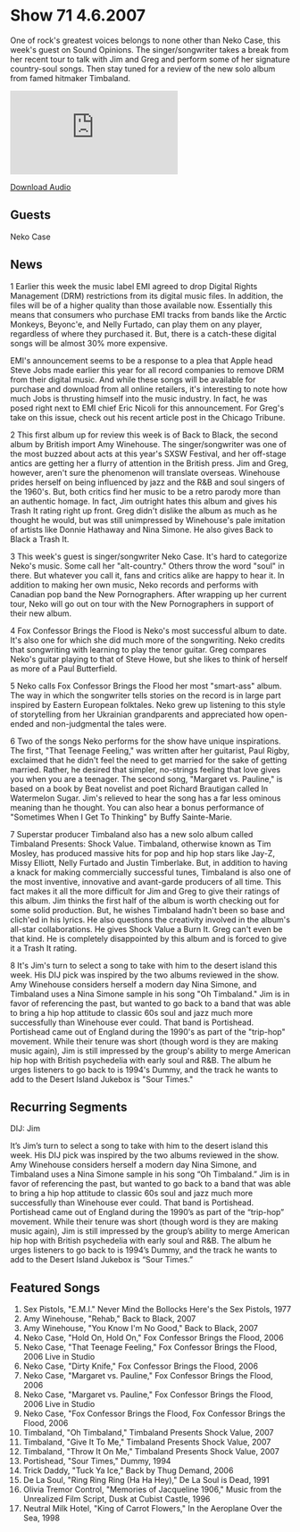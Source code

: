# Show 71 4.6.2007
One of rock's greatest voices belongs to none other than Neko Case, this week's guest on Sound Opinions.
The singer/songwriter takes a break from her recent tour to talk with Jim and Greg and perform some of her signature country-soul songs. Then stay tuned for a review of the new solo album from famed hitmaker Timbaland.

![main image](http://www.soundopinions.org/images/neko/x.php)

[Download Audio](http://audio.soundopinions.org/streams/2007/04/so_20070406.m3u)

## Guests
Neko Case

## News
1 Earlier this week the music label EMI agreed to drop Digital Rights Management (DRM) restrictions from its digital music files. In addition, the files will be of a higher quality than those available now. Essentially this means that consumers who purchase EMI tracks from bands like the Arctic Monkeys, Beyonc'e, and Nelly Furtado, can play them on any player, regardless of where they purchased it. But, there is a catch-these digital songs will be almost 30% more expensive.

EMI's announcement seems to be a response to a plea that Apple head Steve Jobs made earlier this year for all record companies to remove DRM from their digital music. And while these songs will be available for purchase and download from all online retailers, it's interesting to note how much Jobs is thrusting himself into the music industry. In fact, he was posed right next to EMI chief Eric Nicoli for this announcement. For Greg's take on this issue, check out his recent article post in the Chicago Tribune. 

2 This first album up for review this week is of Back to Black, the second album by British import Amy Winehouse. The singer/songwriter was one of the most buzzed about acts at this year's SXSW Festival, and her off-stage antics are getting her a flurry of attention in the British press. Jim and Greg, however, aren't sure the phenomenon will translate overseas. Winehouse prides herself on being influenced by jazz and the R&B and soul singers of the 1960's. But, both critics find her music to be a retro parody more than an authentic homage. In fact, Jim outright hates this album and gives his Trash It rating right up front. Greg didn't dislike the album as much as he thought he would, but was still unimpressed by Winehouse's pale imitation of artists like Donnie Hathaway and Nina Simone. He also gives Back to Black a Trash It.

3 This week's guest is singer/songwriter Neko Case. It's hard to categorize Neko's music. Some call her "alt-country." Others throw the word "soul" in there. But whatever you call it, fans and critics alike are happy to hear it. In addition to making her own music, Neko records and performs with Canadian pop band the New Pornographers. After wrapping up her current tour, Neko will go out on tour with the New Pornographers in support of their new album.

4 Fox Confessor Brings the Flood is Neko's most successful album to date. It's also one for which she did much more of the songwriting. Neko credits that songwriting with learning to play the tenor guitar. Greg compares Neko's guitar playing to that of Steve Howe, but she likes to think of herself as more of a Paul Butterfield.

5 Neko calls Fox Confessor Brings the Flood her most "smart-ass" album. The way in which the songwriter tells stories on the record is in large part inspired by Eastern European folktales. Neko grew up listening to this style of storytelling from her Ukrainian grandparents and appreciated how open-ended and non-judgmental the tales were.

6 Two of the songs Neko performs for the show have unique inspirations. The first, "That Teenage Feeling," was written after her guitarist, Paul Rigby, exclaimed that he didn't feel the need to get married for the sake of getting married. Rather, he desired that simpler, no-strings feeling that love gives you when you are a teenager. The second song, "Margaret vs. Pauline," is based on a book by Beat novelist and poet Richard Brautigan called In Watermelon Sugar. Jim's relieved to hear the song has a far less ominous meaning than he thought. You can also hear a bonus performance of "Sometimes When I Get To Thinking" by Buffy Sainte-Marie.

7 Superstar producer Timbaland also has a new solo album called Timbaland Presents: Shock Value. Timbaland, otherwise known as Tim Mosley, has produced massive hits for pop and hip hop stars like Jay-Z, Missy Elliott, Nelly Furtado and Justin Timberlake. But, in addition to having a knack for making commercially successful tunes, Timbaland is also one of the most inventive, innovative and avant-garde producers of all time. This fact makes it all the more difficult for Jim and Greg to give their ratings of this album. Jim thinks the first half of the album is worth checking out for some solid production. But, he wishes Timbaland hadn't been so base and clich'ed in his lyrics. He also questions the creativity involved in the album's all-star collaborations. He gives Shock Value a Burn It. Greg can't even be that kind. He is completely disappointed by this album and is forced to give it a Trash It rating.

8 It's Jim's turn to select a song to take with him to the desert island this week. His DIJ pick was inspired by the two albums reviewed in the show. Amy Winehouse considers herself a modern day Nina Simone, and Timbaland uses a Nina Simone sample in his song "Oh Timbaland." Jim is in favor of referencing the past, but wanted to go back to a band that was able to bring a hip hop attitude to classic 60s soul and jazz much more successfully than Winehouse ever could. That band is Portishead. Portishead came out of England during the 1990's as part of the "trip-hop" movement. While their tenure was short (though word is they are making music again), Jim is still impressed by the group's ability to merge American hip hop with British psychedelia with early soul and R&B. The album he urges listeners to go back to is 1994's Dummy, and the track he wants to add to the Desert Island Jukebox is "Sour Times."



## Recurring Segments
DIJ: Jim

It’s Jim’s turn to select a song to take with him to the desert island this week. His DIJ pick was inspired by the two albums reviewed in the show. Amy Winehouse considers herself a modern day Nina Simone, and Timbaland uses a Nina Simone sample in his song “Oh Timbaland.” Jim is in favor of referencing the past, but wanted to go back to a band that was able to bring a hip hop attitude to classic 60s soul and jazz much more successfully than Winehouse ever could. That band is Portishead. Portishead came out of England during the 1990’s as part of the “trip-hop” movement. While their tenure was short (though word is they are making music again), Jim is still impressed by the group’s ability to merge American hip hop with British psychedelia with early soul and R&B. The album he urges listeners to go back to is 1994’s Dummy, and the track he wants to add to the Desert Island Jukebox is “Sour Times.”


## Featured Songs
1. Sex Pistols, "E.M.I." Never Mind the Bollocks Here's the Sex Pistols, 1977
2. Amy Winehouse, "Rehab," Back to Black, 2007
3. Amy Winehouse, "You Know I'm No Good," Back to Black, 2007
4. Neko Case, "Hold On, Hold On," Fox Confessor Brings the Flood, 2006
5. Neko Case, "That Teenage Feeling," Fox Confessor Brings the Flood, 2006 Live in Studio
6. Neko Case, "Dirty Knife," Fox Confessor Brings the Flood, 2006
7. Neko Case, "Margaret vs. Pauline," Fox Confessor Brings the Flood, 2006
8. Neko Case, "Margaret vs. Pauline," Fox Confessor Brings the Flood, 2006 Live in Studio
9. Neko Case, "Fox Confessor Brings the Flood, Fox Confessor Brings the Flood, 2006
10. Timbaland, "Oh Timbaland," Timbaland Presents Shock Value, 2007
11. Timbaland, "Give It To Me," Timbaland Presents Shock Value, 2007
12. Timbaland, "Throw It On Me," Timbaland Presents Shock Value, 2007
13. Portishead, "Sour Times," Dummy, 1994
14. Trick Daddy, "Tuck Ya Ice," Back by Thug Demand, 2006
15. De La Soul, "Ring Ring Ring (Ha Ha Hey)," De La Soul is Dead, 1991
16. Olivia Tremor Control, "Memories of Jacqueline 1906," Music from the Unrealized Film Script, Dusk at Cubist Castle, 1996
17. Neutral Milk Hotel, "King of Carrot Flowers," In the Aeroplane Over the Sea, 1998
